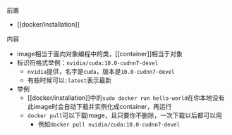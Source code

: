 前置
- [[docker/installation]]

内容
- image相当于面向对象编程中的类，[[container]]相当于对象
- 标识符格式举例：`nvidia/cuda:10.0-cudnn7-devel`
  - `nvidia`提供，名字是`cuda`，版本是`10.0-cudnn7-devel`
  - 有些时候可以`:latest`表示最新
- 举例
  - [[docker/installation]]中的`sudo docker run hello-world`在你本地没有此image时会自动下载并实例化成container，再运行
  - `docker pull`可以下载image，且只要你不删除，一次下载以后都可以用
    - 例如`docker pull nvidia/cuda:10.0-cudnn7-devel`